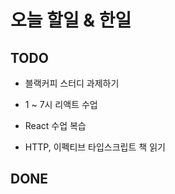 # 오늘 할일 & 한일

## TODO

- 블랙커피 스터디 과제하기

- 1 ~ 7시 리액트 수업

- React 수업 복습

- HTTP, 이펙티브 타입스크립트 책 읽기

## DONE
